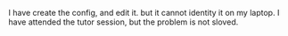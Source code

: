 I have create the config, and edit it. but it cannot identity it on my laptop. I have attended the tutor session, but the problem is not sloved.

